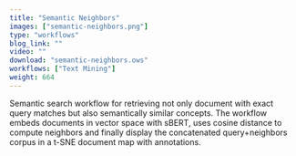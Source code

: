 ```yaml
---
title: "Semantic Neighbors"
images: ["semantic-neighbors.png"]
type: "workflows"
blog_link: ""
video: ""
download: "semantic-neighbors.ows"
workflows: ["Text Mining"]
weight: 664
---
```


Semantic search workflow for retrieving not only document with exact query matches but also semantically similar concepts. The workflow embeds documents in vector space with sBERT, uses cosine distance to compute neighbors and finally display the concatenated query+neighbors corpus in a t-SNE document map with annotations.
